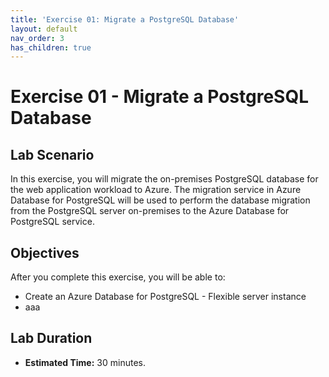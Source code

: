 ```yaml
---
title: 'Exercise 01: Migrate a PostgreSQL Database'
layout: default
nav_order: 3
has_children: true
---
```


# Exercise 01 - Migrate a PostgreSQL Database

## Lab Scenario

In this exercise, you will migrate the on-premises PostgreSQL database for the web application workload to Azure. The migration service in Azure Database for PostgreSQL will be used to perform the database migration from the PostgreSQL server on-premises to the Azure Database for PostgreSQL service.

## Objectives

After you complete this exercise, you will be able to:

* Create an Azure Database for PostgreSQL - Flexible server instance
* aaa

## Lab Duration

* **Estimated Time:** 30 minutes.
